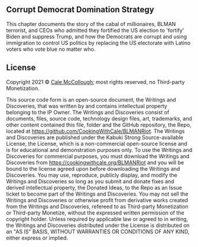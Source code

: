## Corrupt Democrat Domination Strategy

This chapter documents the story of the cabal of millionaires, BLMAN terrorist, and CEOs who admitted they fortified the US election to 'fortify' Biden and suppress Trump, and how the Democrats are corrupt and using immigration to control US politics by replacing the US electorate with Latino voters who vote blue no matter who.

## License

Copyright 2021 © [Cale McCollough](https://cookingwithcale.org); most rights reserved, no Third-party Monetization.

This source code form is an open-source document, the Writings and Discoveries, that was written by and contains intellectual property belonging to the IP Owner. The Writings and Discoveries consist of documents, files, source code, technology design files, art, trademarks, and other content contained this file, folder and the GitHub repository, the Repo, located at <https://github.com/CookingWithCale/BLMANRiot>. The Writings and Discoveries are published under the Kabuki Strong Source-available License, the License, which is a non-commercial open-source license and is for educational and demonstration purposes only. To use the Writings and Discoveries for commercial purposes, you must download the Writings and Discoveries from <https://cookingwithcale.org/BLMANRiot> and you will be bound to the license agreed upon before downloading the Writings and Discoveries. You may use, reproduce, publicly display, and modify the Writings and Discoveries so long as you submit and donate fixes and derived intellectual property, the Donated Ideas, to the Repo as an Issue ticket to become part of the Writings and Discoveries. You may not sell the Writings and Discoveries or otherwise profit from derivative works created from the Writings and Discoveries, refereed to as Third-party Monetization or Third-party Monetize, without the expressed written permission of the copyright holder. Unless required by applicable law or agreed to in writing, the Writings and Discoveries distributed under the License is distributed on an "AS IS" BASIS, WITHOUT WARRANTIES OR CONDITIONS OF ANY KIND, either express or implied.
